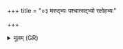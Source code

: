 +++
title = "०३ मरुद्भ्यः पश्चात्सद्भ्यो रक्षोहभ्यः"

+++
<details><summary>मूलम् (GR)</summary>

मरुद्भ्यः पश्चात्सद्भ्यो रक्षोहभ्यः स्वाहा ॥
</details>